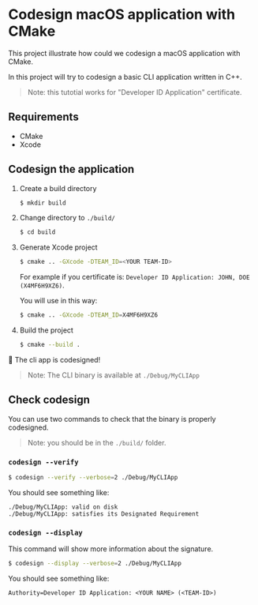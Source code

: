 # Codesign macOS application with CMake

This project illustrate how could we codesign a macOS application with CMake.

In this project will try to codesign a basic CLI application written in C++.

> Note: this tutotial works for "Developer ID Application" certificate.

## Requirements

- CMake
- Xcode

## Codesign the application

1. Create a build directory
   ```sh
   $ mkdir build
   ```

2. Change directory to `./build/`
   ```sh
   $ cd build
   ```

3. Generate Xcode project
   ```sh
   $ cmake .. -GXcode -DTEAM_ID=<YOUR TEAM-ID>
   ```

   For example if you certificate is: `Developer ID Application: JOHN, DOE (X4MF6H9XZ6)`.

   You will use in this way:
   ```sh
   $ cmake .. -GXcode -DTEAM_ID=X4MF6H9XZ6
   ```

4. Build the project
   ```sh
   $ cmake --build .
   ```

🎉 The cli app is codesigned!

> Note: The CLI binary is available at `./Debug/MyCLIApp`

## Check codesign

You can use two commands to check that the binary is properly codesigned.

> Note: you should be in the `./build/` folder.

### `codesign --verify`

```sh
$ codesign --verify --verbose=2 ./Debug/MyCLIApp
```

You should see something like:

```text
./Debug/MyCLIApp: valid on disk
./Debug/MyCLIApp: satisfies its Designated Requirement
```

### `codesign --display`

This command will show more information about the signature.

```sh
$ codesign --display --verbose=2 ./Debug/MyCLIApp
```

You should see something like:

```text
Authority=Developer ID Application: <YOUR NAME> (<TEAM-ID>)
```

